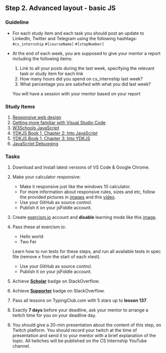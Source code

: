 ## Step 2. Advanced layout - basic JS

### Guideline

- For each study item and each task you should post an update to LinkedIn, Twitter and Telegram using the following hashtags:
`#cs_internship`
`#[courseName]`
`#[stepNumber]`

- At the end of each week, you are supposed to give your mentor a report including the following items:
  1. Link to all your posts during the last week, specifying the relevant task or study item for each link
  2. How many hours did you spend on cs_internship last week?
  3. What percentage you are satisfied with what you did last week?
  
  You will have a session with your mentor based on your report
  
  
### Study Items  <!-- omit in toc -->
1. [Responsive web design](https://www.youtube.com/watch?v=zF6VSky4SIc)
2. [Getting more familiar with Visual Studio Code](https://code.visualstudio.com/docs/introvideos/basics)
3. [W3Schools JavaScript](https://www.w3schools.com/js/default.asp)
4. [YDKJS Book 1, Chapter 2: Into JavaScript](https://github.com/getify/You-Dont-Know-JS/blob/1st-ed/up%20%26%20going/ch2.md)
5. [YDKJS Book 1, Chapter 3: Into YDKJS](https://github.com/getify/You-Dont-Know-JS/blob/1st-ed/up%20%26%20going/ch3.md)
6. [JavaScript Debugging](https://link.medium.com/YRBvjadl3X)

### Tasks  <!-- omit in toc -->

1. Download and Install latest versions of VS Code & Google Chrome. 

2. Make your calculator responsive:
	- Make it responsive just like the windows 10 calculator.
	- For more information about responsive rules, sizes and etc, follow the provided pictures in [images](https://github.com/cs-internship/cs-internship-spec/tree/master/courses/web/images/step1) and this [video](https://youtu.be/zddyn5_KCj8).
	- Use your GitHub as source control.
   - Publish it on your jsFiddle account.

3. Create [exercism.io](https://exercism.io/) account and **disable** learning mode like this [image](https://github.com/cs-internship/cs-internship-spec/tree/master/courses/web/images/step2/exersicm-disable-learning-mode.png).

4. Pass these at exercism.io:
   - Hello world
   - Two Fer

   Learn how to run tests for these steps, and run all available tests in spec file (remove x from the start of each xtest).
   
   - Use your GitHub as source control.
   - Publish it on your jsFiddle account.

6. Achieve [**Scholar**](https://stackoverflow.com/help/badges/10/scholar) badge on StackOverflow.
7. Achieve [**Supporter**](https://stackoverflow.com/help/badges/6/supporter) badge on StackOverflow.
8. Pass all lessons on TypingClub.com with 5 stars up to **lesson 137**.
12. Exactly **7 days** before your deadline, ask your mentor to arrange a twitch time for you on your deadline day.
13. You should give a 20-min presentation about the content of this step, on Twitch platform. You should record your twitch at the time of presentation and send it to your mentor with a brief explanation of the topic. All twitches will be published on the CS Internship YouTube channel.
